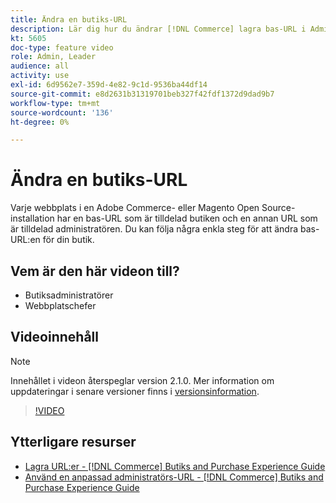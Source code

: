```yaml
---
title: Ändra en butiks-URL
description: Lär dig hur du ändrar [!DNL Commerce] lagra bas-URL i Admin.
kt: 5605
doc-type: feature video
role: Admin, Leader
audience: all
activity: use
exl-id: 6d9562e7-359d-4e82-9c1d-9536ba44df14
source-git-commit: e8d2631b31319701beb327f42fdf1372d9dad9b7
workflow-type: tm+mt
source-wordcount: '136'
ht-degree: 0%

---
```


# Ändra en butiks-URL

Varje webbplats i en Adobe Commerce- eller Magento Open Source-installation har en bas-URL som är tilldelad butiken och en annan URL som är tilldelad administratören. Du kan följa några enkla steg för att ändra bas-URL:en för din butik.

## Vem är den här videon till?

- Butiksadministratörer
- Webbplatschefer

## Videoinnehåll

>[!NOTE]
>
>Innehållet i videon återspeglar version 2.1.0. Mer information om uppdateringar i senare versioner finns i [versionsinformation](https://experienceleague.adobe.com/docs/commerce-operations/release/notes/overview.html).

>[!VIDEO](https://video.tv.adobe.com/v/35488?quality=12&learn=on)

## Ytterligare resurser

- [Lagra URL:er - [!DNL Commerce] Butiks and Purchase Experience Guide](https://experienceleague.adobe.com/docs/commerce-admin/stores-sales/site-store/store-urls.html)
- [Använd en anpassad administratörs-URL - [!DNL Commerce] Butiks and Purchase Experience Guide](https://experienceleague.adobe.com/docs/commerce-admin/stores-sales/site-store/store-urls.html#use-a-custom-admin-url)
